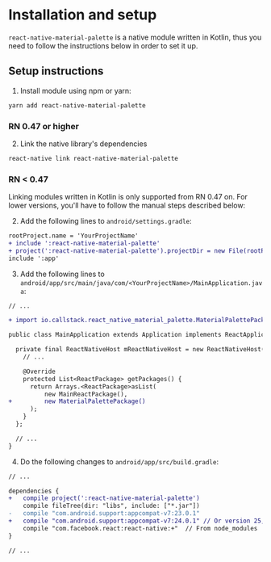 # Installation and setup

`react-native-material-palette` is a native module written in Kotlin, thus you need to follow the instructions below in order to set it up.

## Setup instructions

1. Install module using npm or yarn:
```bash
yarn add react-native-material-palette
```

### RN 0.47 or higher

2. Link the native library's dependencies
```bash
react-native link react-native-material-palette
```

### RN < 0.47
Linking modules written in Kotlin is only supported from RN 0.47 on. For lower versions, you'll have to follow the manual steps described below:

2. Add the following lines to `android/settings.gradle`:
```diff
rootProject.name = 'YourProjectName'
+ include ':react-native-material-palette'
+ project(':react-native-material-palette').projectDir = new File(rootProject.projectDir, '../node_modules/react-native-material-palette/android')
include ':app'
```

3. Add the following lines to `android/app/src/main/java/com/<YourProjectName>/MainApplication.java`:
```diff
// ...

+ import io.callstack.react_native_material_palette.MaterialPalettePackage;

public class MainApplication extends Application implements ReactApplication {

  private final ReactNativeHost mReactNativeHost = new ReactNativeHost(this) {
    // ...

    @Override
    protected List<ReactPackage> getPackages() {
      return Arrays.<ReactPackage>asList(
          new MainReactPackage(),
+         new MaterialPalettePackage()
      );
    }
  };

  // ...
}

```

4. Do the following changes to `android/app/src/build.gradle`:
```diff
// ...

dependencies {
+   compile project(':react-native-material-palette')
    compile fileTree(dir: "libs", include: ["*.jar"])
-   compile "com.android.support:appcompat-v7:23.0.1"
+   compile "com.android.support:appcompat-v7:24.0.1" // Or version 25, depends on your project compileSdkVersion 
    compile "com.facebook.react:react-native:+"  // From node_modules
}

// ...
```
